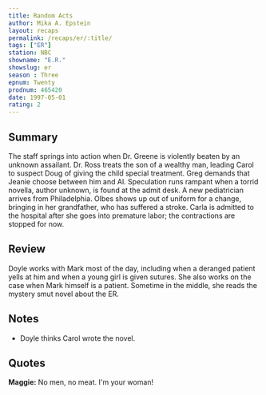 ```yaml
---
title: Random Acts
author: Mika A. Epstein
layout: recaps
permalink: /recaps/er/:title/
tags: ["ER"]
station: NBC
showname: "E.R."
showslug: er
season : Three
epnum: Twenty
prodnum: 465420
date: 1997-05-01
rating: 2
---
```


## Summary

The staff springs into action when Dr. Greene is violently beaten by an unknown assailant. Dr. Ross treats the son of a wealthy man, leading Carol to suspect Doug of giving the child special treatment. Greg demands that Jeanie choose between him and Al. Speculation runs rampant when a torrid novella, author unknown, is found at the admit desk. A new pediatrician arrives from Philadelphia. Olbes shows up out of uniform for a change, bringing in her grandfather, who has suffered a stroke. Carla is admitted to the hospital after she goes into premature labor; the contractions are stopped for now.

## Review

Doyle works with Mark most of the day, including when a deranged patient yells at him and when a young girl is given sutures. She also works on the case when Mark himself is a patient. Sometime in the middle, she reads the mystery smut novel about the ER.

## Notes

* Doyle thinks Carol wrote the novel.

## Quotes

**Maggie:** No men, no meat. I'm your woman!
